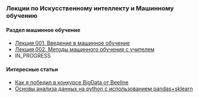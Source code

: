 ### Лекции по Искусственному интеллекту и Машинному обучению

#### Раздел машинное обучение
- [Лекция 001. Введение в машинное обучение](lecture-001/)
- [Лекция 002. Методы машинного обучения с учителем](lecture-002/)
- IN_PROGRESS

#### Интересные статьи
- [Как я победил в конкурсе BigData от Beeline](habrahabr.ru/post/270367)
- [Основы анализа данных на python с использованием pandas+sklearn](https://habr.com/post/202090/)